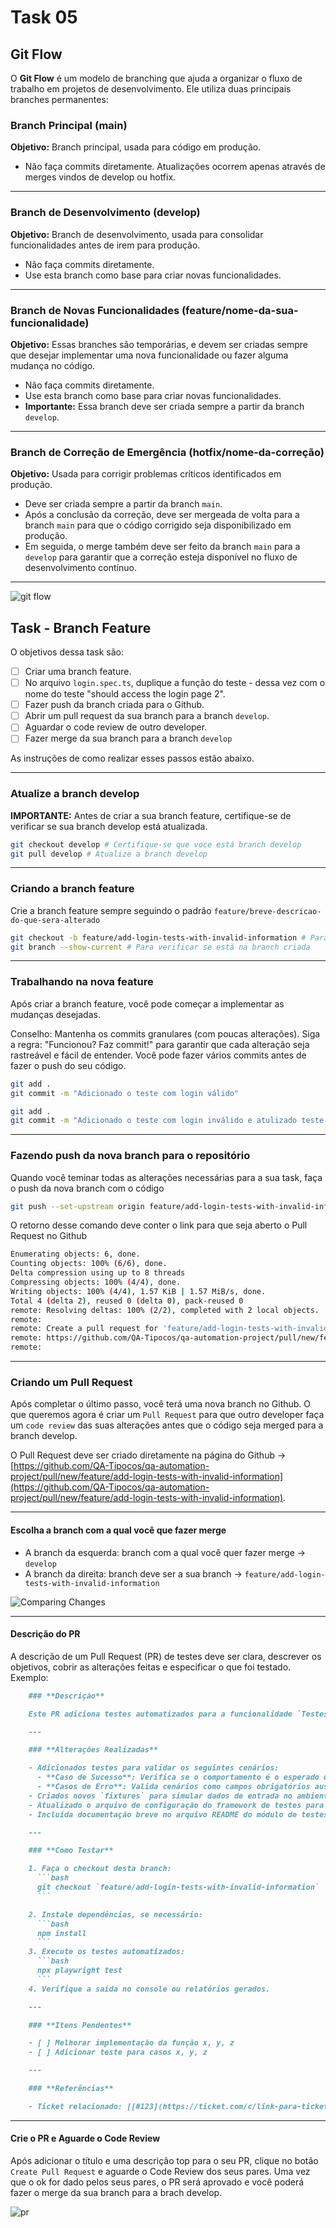 # Task 05

## Git Flow

O **Git Flow** é um modelo de branching que ajuda a organizar o fluxo de trabalho em projetos de desenvolvimento. Ele utiliza duas principais branches permanentes:

### Branch Principal (main)

**Objetivo:** Branch principal, usada para código em produção.

- Não faça commits diretamente. Atualizações ocorrem apenas através de merges vindos de develop ou hotfix.

---

### Branch de Desenvolvimento (develop)

**Objetivo:** Branch de desenvolvimento, usada para consolidar funcionalidades antes de irem para produção.

- Não faça commits diretamente.
- Use esta branch como base para criar novas funcionalidades.

---

### Branch de Novas Funcionalidades (feature/nome-da-sua-funcionalidade)

**Objetivo:** Essas branches são temporárias, e devem ser criadas sempre que desejar implementar uma nova funcionalidade ou fazer alguma mudança no código.

- Não faça commits diretamente.
- Use esta branch como base para criar novas funcionalidades.
- **Importante:** Essa branch deve ser criada sempre a partir da branch `develop`.

---

### Branch de Correção de Emergência (hotfix/nome-da-correção)

**Objetivo:** Usada para corrigir problemas críticos identificados em produção.

- Deve ser criada sempre a partir da branch `main`.
- Após a conclusão da correção, deve ser mergeada de volta para a branch `main` para que o código corrigido seja disponibilizado em produção.
- Em seguida, o merge também deve ser feito da branch `main` para a `develop` para garantir que a correção esteja disponível no fluxo de desenvolvimento contínuo.

---

![git flow](./resources/git-flow.png)

## Task - Branch Feature

O objetivos dessa task são:

- [ ] Criar uma branch feature.
- [ ] No arquivo `login.spec.ts`, duplique a função do teste - dessa vez com o nome do teste "should access the login page 2".
- [ ] Fazer push da branch criada para o Github.
- [ ] Abrir um pull request da sua branch para a branch `develop`.
- [ ] Aguardar o code review de outro developer.
- [ ] Fazer merge da sua branch para a branch `develop`

As instruções de como realizar esses passos estão abaixo.

---

### Atualize a branch develop

**IMPORTANTE:** Antes de criar a sua branch feature, certifique-se de verificar se sua branch develop está atualizada.

```bash
git checkout develop # Certifique-se que voce está branch develop
git pull develop # Atualize a branch develop
```

---

### Criando a branch feature

Crie a branch feature sempre seguindo o padrão `feature/breve-descricao-do-que-sera-alterado`

```bash
git checkout -b feature/add-login-tests-with-invalid-information # Para criar uma branch a partir da branch develop
git branch --show-current # Para verificar se está na branch criada
```

---

### Trabalhando na nova feature

Após criar a branch feature, você pode começar a implementar as mudanças desejadas.

Conselho: Mantenha os commits granulares (com poucas alterações).
Siga a regra: "Funcionou? Faz commit!" para garantir que cada alteração seja rastreável e fácil de entender.
Você pode fazer vários commits antes de fazer o push do seu código.

```bash
git add .
git commit -m "Adicionado o teste com login válido"
```

```bash
git add .
git commit -m "Adicionado o teste com login inválido e atulizado teste de login válido"
```

---

### Fazendo push da nova branch para o repositório

Quando você teminar todas as alterações necessárias para a sua task, faça o push da nova branch com o código

```bash
git push --set-upstream origin feature/add-login-tests-with-invalid-information
```

O retorno desse comando deve conter o link para que seja aberto o Pull Request no Github

```bash
Enumerating objects: 6, done.
Counting objects: 100% (6/6), done.
Delta compression using up to 8 threads
Compressing objects: 100% (4/4), done.
Writing objects: 100% (4/4), 1.57 KiB | 1.57 MiB/s, done.
Total 4 (delta 2), reused 0 (delta 0), pack-reused 0
remote: Resolving deltas: 100% (2/2), completed with 2 local objects.
remote:
remote: Create a pull request for 'feature/add-login-tests-with-invalid-information' on GitHub by visiting:
remote: https://github.com/QA-Tipocos/qa-automation-project/pull/new/feature/add-login-tests-with-invalid-information
remote:
```

---

### Criando um Pull Request

Após completar o último passo, você terá uma nova branch no Github.
O que queremos agora é criar um `Pull Request` para que outro developer faça um `code review` das suas alterações antes que o código seja merged para a branch develop.

O Pull Request deve ser criado diretamente na página do Github -> [https://github.com/QA-Tipocos/qa-automation-project/pull/new/feature/add-login-tests-with-invalid-information](https://github.com/QA-Tipocos/qa-automation-project/pull/new/feature/add-login-tests-with-invalid-information).

---

#### Escolha a branch com a qual você que fazer merge

- A branch da esquerda: branch com a qual você quer fazer merge -> `develop`
- A branch da direita: branch deve ser a sua branch -> `feature/add-login-tests-with-invalid-information`

![Comparing Changes](./resources/comparing-changes.png)

---

#### Descrição do PR

A descrição de um Pull Request (PR) de testes deve ser clara, descrever os objetivos, cobrir as alterações feitas e especificar o que foi testado. Exemplo:

````markdown
    ### **Descrição**

    Este PR adiciona testes automatizados para a funcionalidade `Testes com informações inválidas de Login` implementada na branch `feature/add-login-tests-with-invalid-information`. Ele garante que o comportamento esperado esteja validado em diferentes cenários.

    ---

    ### **Alterações Realizadas**

    - Adicionados testes para validar os seguintes cenários:
      - **Caso de Sucesso**: Verifica se o comportamento é o esperado quando os dados de entrada são válidos.
      - **Casos de Erro**: Valida cenários como campos obrigatórios ausentes, valores inválidos.
    - Criados novos `fixtures` para simular dados de entrada no ambiente de teste.
    - Atualizado o arquivo de configuração do framework de testes para incluir suporte à nova funcionalidade.
    - Incluída documentação breve no arquivo README do módulo de testes.

    ---

    ### **Como Testar**

    1. Faça o checkout desta branch:
      ```bash
      git checkout `feature/add-login-tests-with-invalid-information`
      ```

    2. Instale dependências, se necessário:
      ```bash
      npm install
      ```
    3. Execute os testes automatizados:
      ```bash
      npx playwright test
      ```
    4. Verifique a saída no console ou relatórios gerados.

    ---

    ### **Itens Pendentes**

    - [ ] Melhorar implementação da função x, y, z
    - [ ] Adicionar teste para casos x, y, z

    ---

    ### **Referências**

    - Ticket relacionado: [[#123](https://ticket.com/c/link-para-ticket)](link-para-ticket)
````

---

#### Crie o PR e Aguarde o Code Review

Após adicionar o título e uma descrição top para o seu PR, clique no botão `Create Pull Request` e aguarde o Code Review dos seus pares.
Uma vez que o ok for dado pelos seus pares, o PR será aprovado e você poderá fazer o merge da sua branch para a brach develop.

![pr](./resources/pr.png)
